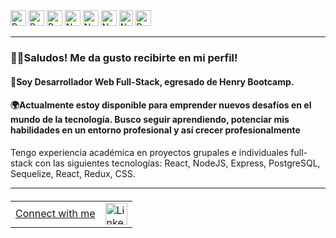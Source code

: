 <div class="tech-icons">
  
 
  <img src="https://www.svgrepo.com/show/354200/postgresql.svg" alt="Postgre Icon" width="25" height="25">
  <img src="https://www.svgrepo.com/show/354259/react.svg" alt="React Icon" width="25" height="25">
  <img src="https://www.svgrepo.com/show/452093/redux.svg" alt="Redux Icon" width="25" height="25">
   <img src="https://www.svgrepo.com/show/452075/node-js.svg" alt="Node Icon" width="25" height="25">
     <img src="https://www.svgrepo.com/show/354333/sequelize.svg" alt="Node Icon" width="25" height="25">
      <img src="https://www.svgrepo.com/show/452185/css-3.svg" alt="Node Icon" width="25" height="25">
       <img src="https://www.svgrepo.com/show/349419/javascript.svg" alt="Node Icon" width="22" height="25">
        <img src="https://www.svgrepo.com/show/331761/sql-database-sql-azure.svg" alt="Postgre Icon" width="25" height="25">
</div>
<hr></hr>
<div>
  <h3>
    📌😃Saludos! Me da gusto recibirte en mi perfil!</h3> 
   <h4/> 🚀Soy Desarrollador Web Full-Stack, egresado de Henry Bootcamp.
  </h4>
  <h4> 
    🌍Actualmente estoy disponible para emprender nuevos desafíos en el mundo de la tecnología. Busco seguir aprendiendo, potenciar mis habilidades en un entorno profesional y así crecer profesionalmente
  </h4>
</div>
<div> 
 Tengo experiencia académica en proyectos grupales e individuales full-stack con las siguientes tecnologías: React, NodeJS, Express, PostgreSQL, Sequelize, React, Redux, CSS.
</div>
<hr></hr>
<table style="width: 100%; margin-top: 20px;">
  <tr>
    <td style="vertical-align: middle;"> <a href="https://www.linkedin.com/in/franco-tomassich-227446271" target="_blank">Connect with me</a></td>
    <td style="vertical-align: middle;">
      <img src="https://www.svgrepo.com/show/448234/linkedin.svg" alt="LinkedIn Icon" width="35" height="35">
    </td>
  </tr>
</table>


